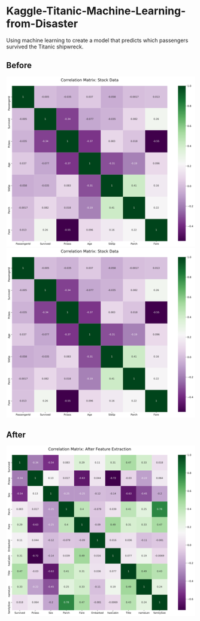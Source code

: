 # Kaggle-Titanic-Machine-Learning-from-Disaster
Using machine learning to create a model that predicts which passengers survived the Titanic shipwreck.

## Before

![Test Image](images/Stock.svg)
<img src = "images/Stock.svg">

## After

![Test Image](images/afterF.svg)